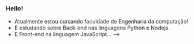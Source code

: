 ### Hello!

- Atualmente estou cursando faculdade de Engenharia da computação!
- E estudando sobre Back-end nas linguagens Python e Nodejs.
- E Front-end na linguagem JavaScript...
-->
